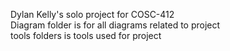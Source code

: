 Dylan Kelly's solo project for COSC-412\
Diagram folder is for all diagrams related to project\
tools folders is tools used for project
